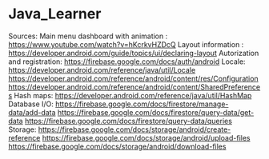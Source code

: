 # Java_Learner
Sources:
Main menu dashboard with animation : https://www.youtube.com/watch?v=hKcrkvHZDcQ
Layout information : https://developer.android.com/guide/topics/ui/declaring-layout
Autorization and registration: https://firebase.google.com/docs/auth/android
Locale: https://developer.android.com/reference/java/util/Locale
        https://developer.android.com/reference/android/content/res/Configuration
        https://developer.android.com/reference/android/content/SharedPreferences
Hash maps: https://developer.android.com/reference/java/util/HashMap
Database I/O: https://firebase.google.com/docs/firestore/manage-data/add-data
              https://firebase.google.com/docs/firestore/query-data/get-data
              https://firebase.google.com/docs/firestore/query-data/queries
Storage: https://firebase.google.com/docs/storage/android/create-reference
         https://firebase.google.com/docs/storage/android/upload-files
         https://firebase.google.com/docs/storage/android/download-files
         
